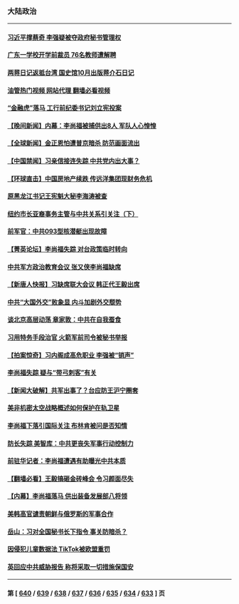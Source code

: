 ### 大陆政治
---
#### [习近平撑蔡奇 李强疑被夺政府秘书管理权](../../pages/ncid277/n14074942.md?09162045) 
#### [广东一学校开学前裁员 76名教师遭解聘](../../pages/ncid277/n14074948.md?09162045) 
#### [两蒋日记返抵台湾 国史馆10月出版蒋介石日记](../../pages/ncid277/n14074813.md?09162045) 
#### [油管热门视频 网站代理 翻墙必看视频](http://138.2.39.72:81/youtube.html?epic-marker?09162045)
#### [“金融虎”落马 工行前纪委书记刘立宪投案](../../pages/ncid277/n14074924.md?09162045) 
#### [【晚间新闻】内幕：李尚福被捕供出8人 军队人心惶惶](../../pages/ncid277/n14074699.md?09162045) 
#### [【全球新闻】金正恩怕遭普京暗杀 防范画面流出](../../pages/ncid277/n14074887.md?09162045) 
#### [【中国禁闻】习亲信接连失踪 中共党内出大事？](../../pages/ncid277/n14074417.md?09162045) 
#### [【环球直击】中国房地产续跌 传远洋集团现财务危机](../../pages/ncid277/n14074419.md?09162045) 
#### [原黑龙江书记王宪魁大秘李海涛被查](../../pages/ncid277/n14074828.md?09162045) 
#### [纽约市长亚裔事务主管与中共关系引关注（下）](../../pages/ncid277/n14074829.md?09162045) 
#### [前军官：中共093型核潜艇出现故障](../../pages/ncid277/n14074761.md?09162045) 
#### [【菁英论坛】李尚福失踪 对台政策临时转向](../../pages/ncid277/n14074711.md?09162045) 
#### [中共军方政治教育会议 张又侠李尚福缺席](../../pages/ncid277/n14074720.md?09162045) 
#### [【新唐人快报】习缺席联大会议 韩正代王毅出席](../../pages/ncid277/n14074714.md?09162045) 
#### [中共“大国外交”败象显 内斗加剧外交颓势](../../pages/ncid277/n14074718.md?09162045) 
#### [谈北京高层动荡 章家敦：中共在自我蚕食](../../pages/ncid277/n14074702.md?09162045) 
#### [习用特务手段治官 火箭军前司令被秘书举报](../../pages/ncid277/n14074635.md?09162045) 
#### [【拍案惊奇】习内阁成高危职业 李强被“销声”](../../pages/ncid277/n14074686.md?09162045) 
#### [李尚福失踪 疑与“带弓刺客”有关](../../pages/ncid277/n14074653.md?09162045) 
#### [【新闻大破解】共军出事了？台应防王沪宁圈套](../../pages/ncid277/n14074606.md?09162045) 
#### [美非机密太空战略概述如何保护在轨卫星](../../pages/ncid277/n14074652.md?09162045) 
#### [李尚福下落引国际关注 布林肯被问是否知情](../../pages/ncid277/n14074648.md?09162045) 
#### [防长失踪 美智库：中共更丧失军事行动控制力](../../pages/ncid277/n14074649.md?09162045) 
#### [前驻华记者：李尚福遭遇有助曝光中共本质](../../pages/ncid277/n14074646.md?09162045) 
#### [【翻墙必看】王毅搞砸金砖峰会 令习颜面尽失](../../pages/ncid277/n14074621.md?09162045) 
#### [【内幕】李尚福落马 供出装备发展部八将领](../../pages/ncid277/n14074525.md?09162045) 
#### [美韩高官谴责朝鲜与俄罗斯的军事合作](../../pages/ncid277/n14074508.md?09162045) 
#### [岳山：习对全国秘书长下指令 事关防暗杀？](../../pages/ncid277/n14074346.md?09162045) 
#### [因侵犯儿童数据法 TikTok被欧盟重罚](../../pages/ncid277/n14074553.md?09162045) 
#### [英回应中共威胁报告 称将采取一切措施保国安](../../pages/ncid277/n14074436.md?09162045) 

---
#### 第 [ [640](./640.md?09162045) / [639](./639.md?09162045) / [638](./638.md?09162045) / [637](./637.md?09162045) / [636](./636.md?09162045) / [635](./635.md?09162045) / [634](./634.md?09162045) / [633](./633.md?09162045) ] 页
